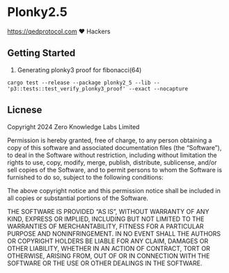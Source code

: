 # Plonky2.5

https://qedprotocol.com ❤️ Hackers

## Getting Started

1. Generating plonky3 proof for fibonacci(64)
```
cargo test --release --package plonky2_5 --lib -- 'p3::tests::test_verify_plonky3_proof' --exact --nocapture
```

## Licnese
Copyright 2024 Zero Knowledge Labs Limited

Permission is hereby granted, free of charge, to any person obtaining a copy of this software and associated documentation files (the “Software”), to deal in the Software without restriction, including without limitation the rights to use, copy, modify, merge, publish, distribute, sublicense, and/or sell copies of the Software, and to permit persons to whom the Software is furnished to do so, subject to the following conditions:

The above copyright notice and this permission notice shall be included in all copies or substantial portions of the Software.

THE SOFTWARE IS PROVIDED “AS IS”, WITHOUT WARRANTY OF ANY KIND, EXPRESS OR IMPLIED, INCLUDING BUT NOT LIMITED TO THE WARRANTIES OF MERCHANTABILITY, FITNESS FOR A PARTICULAR PURPOSE AND NONINFRINGEMENT. IN NO EVENT SHALL THE AUTHORS OR COPYRIGHT HOLDERS BE LIABLE FOR ANY CLAIM, DAMAGES OR OTHER LIABILITY, WHETHER IN AN ACTION OF CONTRACT, TORT OR OTHERWISE, ARISING FROM, OUT OF OR IN CONNECTION WITH THE SOFTWARE OR THE USE OR OTHER DEALINGS IN THE SOFTWARE.
